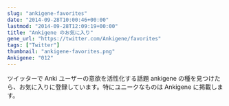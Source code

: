```yaml
---
slug: "ankigene-favorites"
date: "2014-09-28T10:00:46+00:00"
lastmod: "2014-09-28T12:09:19+00:00"
title: "Ankigene のお気に入り"
gene_url: "https://twitter.com/Ankigene/favorites"
tags: ["Twitter"]
thumbnail: "ankigene-favorites.png"
Ankigene: "012"
---
```

ツイッターで Anki ユーザーの意欲を活性化する話題 ankigene の種を見つけたら、お気に入りに登録しています。特にユニークなものは Ankigene に掲載します。

